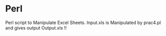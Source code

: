 # Perl
Perl script to Manipulate Excel Sheets.
Input.xls is Manipulated by prac4.pl and gives output Output.xls !!
